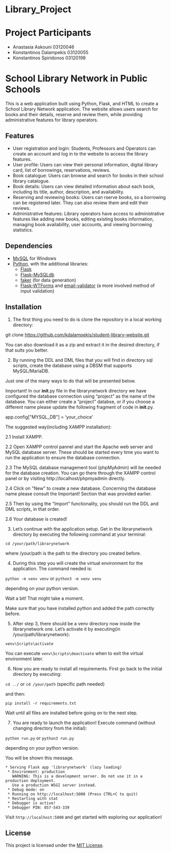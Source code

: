 # Library_Project

# Project Participants
-	Anastasia Askouni 03120046
-	Konstantinos Dalampekis 03120055
-	Konstantinos Spiridonos 03120198

# School Library Network in Public Schools

This is a web application built using Python, Flask, and HTML to create a School Library Network application.
The website allows users search for books and their details, reserve and review them, while providing administrative features for library operators.

## Features

- User registration and login: Students, Professors and Operators can create an account and log in to the website to access the library features.
- User profile: Users can view their personal information, digital library card, list of borrowings, reservations, reviews.
- Book catalogue: Users can browse and search for books in their school library catalogue.
- Book details: Users can view detailed information about each book, including its title, author, description, and availability.
- Reserving and reviewing books: Users can rserve books, so a borrowing can be registered later. They can also review them and edit their reviews.
- Administrative features: Library operators have access to administrative features like adding new books, editing existing books information, managing book availability, user accounts, and viewing borrowing statistics.

## Dependencies

 - [MySQL](https://www.mysql.com/) for Windows
 - [Python](https://www.python.org/downloads/), with the additional libraries:
    - [Flask](https://flask.palletsprojects.com/en/2.0.x/)
    - [Flask-MySQLdb](https://flask-mysqldb.readthedocs.io/en/latest/)
    - [faker](https://faker.readthedocs.io/en/master/) (for data generation)
    - [Flask-WTForms](https://flask-wtf.readthedocs.io/en/1.0.x/) and [email-validator](https://pypi.org/project/email-validator/) (a more involved method of input validation)

## Installation

1. The first thing you need to do is clone the repository in a local working directory:

git clone https://github.com/kdalampekis/student-library-website.git

You can also download it as a zip and extract it in the desired directory, if that suits you better.

2. By running the DDL and DML files that you will find in directory sql scripts, create the database using a DBSM that supports MySQL/MariaDB.

Just one of the many ways to do that will be presented below.

Important! 
In our __init__.py file in the librarynetwork directory we have configured the database connection using “project” as the name of the database.
You can either create a “project” databse, or  if you choose a different name please update the following fragment of code in __init__.py.

app.config["MYSQL_DB"] = ‘your_choice’

The suggested way(including XAMPP installation):

  2.1	Install XAMPP.

  2.2	Open XAMPP control pannel and start the Apache web server and MySQL database server. These should be started every time you want to run the application to ensure the database connection.

  2.3	The MySQL database management tool (phpMyAdmin) will be needed for the database creation. You can go there through the XAMPP control panel or by visiting  http://localhost/phpmyadmin directly.

  2.4	Click on "New" to create a new database. Concerning the database name please consult the Important! Section that was provided earlier.

  2.5	Then by using the “Import” functionality, you should run the DDL and DML scripts, in that order.

  2.6	Your database is created!



3. Let’s continue with the application setup. Get in the librarynetwork directory by executing the following command at your terminal:

```cd /your/path/librarynetwork```

where /your/path is the path to the directory you created before.


4. During this step you will create the virtual environment for the application. The command needed is:

```python -m venv venv```	or	```python3 -m venv venv```	

depending on your python version.


Wait a bit! That might take a moment.

Make sure that you have installed python and added the path correctly before.

5. After step 3, there should be a venv directory now inside the librarynetwork one. Let’s activate it by executing(in /your/path/librarynetwork):

```venv\Scripts\activate```

You can execute ```venv\Scripts\deactivate``` when to exit the virtual environment later.

6. Now you are ready to install all requirements. First go back to the initial directory by executing:

```cd ../```		or 		```cd /your/path``` (specific path needed)

and then:

```pip install -r requirements.txt```

Wait until all files are installed before going on to the next step.

7. You are ready to launch the application! Execute command (without changing directory from the initial):

```python run.py```	or	```python3 run.py```

depending on your python version.

You will be shown this message. 
```
* Serving Flask app 'librarynetwork' (lazy loading)
 * Environment: production
   WARNING: This is a development server. Do not use it in a production deployment.
   Use a production WSGI server instead.
 * Debug mode: on
 * Running on http://localhost:5000 (Press CTRL+C to quit)
 * Restarting with stat
 * Debugger is active!
 * Debugger PIN: 857-543-339
```
Visit `http://localhost:5000` and get started with exploring our application!

## License

This project is licensed under the [MIT License](LICENSE).


